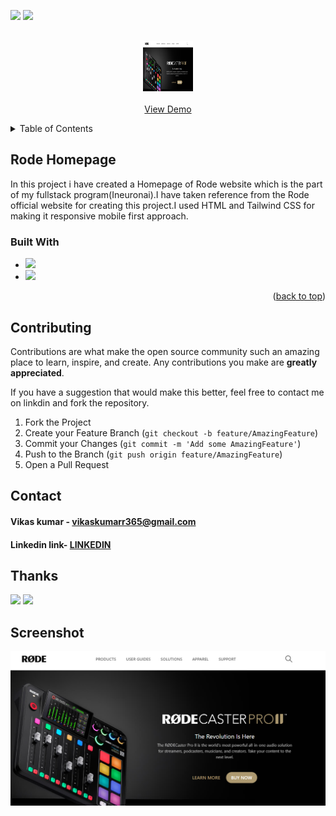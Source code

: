 <a name="readme-top"></a>
<!-- PROJECT SHIELDS -->
![](https://img.shields.io/badge/PROJECT-RODE%20CLONE-blue)
![](https://img.shields.io/badge/TIME-2%20DAYS-lightgrey)



<!-- PROJECT LOGO -->
<br />
<div align="center">
  <a href="https://github.com/othneildrew/Best-README-Template">
    <img src="./screenshot\rode project.PNG" alt="Logo" width="80" height="80">
    <br />
    <br />
    <a href="https://github.com/othneildrew/Best-README-Template">View Demo</a>
  </p>
</div>



<!-- TABLE OF CONTENTS -->
<details>
  <summary>Table of Contents</summary>
  <ol>
    <li>
      <a href="#about-the-project">About The Project</a>
      <ul>
        <li><a href="#built-with">Built With</a></li>
        <li><a href="#built-with">contributing</a></li>
        <li><a href="#built-with">contact</a></li>
      </ul>
    </li>
  </ol>
</details>



<!-- ABOUT THE PROJECT -->
## Rode Homepage

In this project i have created a Homepage of Rode website which is the part of my fullstack program(Ineuronai).I have taken reference from the Rode official  website for creating this project.I used HTML and Tailwind CSS for making it responsive mobile first approach.


### Built With

* ![](https://img.shields.io/badge/TECH-HTML-brightgreen)
* ![](https://img.shields.io/badge/TECH-TAILWIND%20CSS-yellowgreen)

<p align="right">(<a href="#readme-top">back to top</a>)</p>




<!-- CONTRIBUTING -->
## Contributing

Contributions are what make the open source community such an amazing place to learn, inspire, and create. Any contributions you make are **greatly appreciated**.

If you have a suggestion that would make this better, feel free to contact me on linkdin and fork the repository.

1. Fork the Project
2. Create your Feature Branch (`git checkout -b feature/AmazingFeature`)
3. Commit your Changes (`git commit -m 'Add some AmazingFeature'`)
4. Push to the Branch (`git push origin feature/AmazingFeature`)
5. Open a Pull Request



<!-- CONTACT -->
## Contact

#### Vikas kumar - vikaskumarr365@gmail.com
#### Linkedin link- [LINKEDIN](https://www.linkedin.com/in/vikas-kumar-1b5719219/)

## Thanks
![](https://img.shields.io/badge/-Hitesh%20choudhary-yellow)
![](https://img.shields.io/badge/-Ineuronai-orange)
## Screenshot
![](./screenshot/rode%20project.PNG) 








